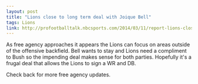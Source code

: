 ```yaml
---
layout: post
title: "Lions close to long term deal with Joique Bell"
tags: Lions
link: http://profootballtalk.nbcsports.com/2014/03/11/report-lions-close-to-long-term-deal-with-joique-bell/
---
```


As free agency approaches it appears the Lions can focus on areas outside of the offensive backfield.  Bell wants to stay and Lions need a compliment to Bush so the impending deal makes sense for both parties. Hopefully it's a frugal deal that allows the Lions to sign a WR and DB.

Check back for more free agency updates.
